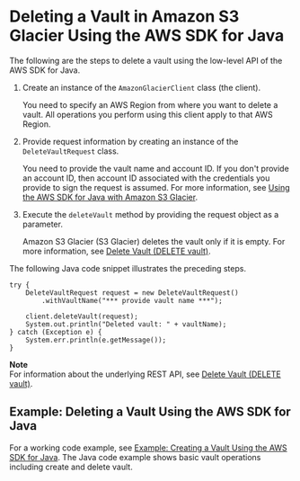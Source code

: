 # Deleting a Vault in Amazon S3 Glacier Using the AWS SDK for Java<a name="deleting-vaults-sdk-java"></a>

The following are the steps to delete a vault using the low\-level API of the AWS SDK for Java\.

1. Create an instance of the `AmazonGlacierClient` class \(the client\)\. 

   You need to specify an AWS Region from where you want to delete a vault\. All operations you perform using this client apply to that AWS Region\. 

1. Provide request information by creating an instance of the `DeleteVaultRequest` class\.

   You need to provide the vault name and account ID\. If you don't provide an account ID, then account ID associated with the credentials you provide to sign the request is assumed\. For more information, see [Using the AWS SDK for Java with Amazon S3 Glacier](using-aws-sdk-for-java.md)\. 

1. Execute the `deleteVault` method by providing the request object as a parameter\. 

   Amazon S3 Glacier \(S3 Glacier\) deletes the vault only if it is empty\. For more information, see [Delete Vault \(DELETE vault\)](api-vault-delete.md)\.

The following Java code snippet illustrates the preceding steps\. 

```
try {
    DeleteVaultRequest request = new DeleteVaultRequest()
        .withVaultName("*** provide vault name ***");

    client.deleteVault(request);
    System.out.println("Deleted vault: " + vaultName);
} catch (Exception e) {
    System.err.println(e.getMessage());
}
```

**Note**  
For information about the underlying REST API, see [Delete Vault \(DELETE vault\)](api-vault-delete.md)\. 

## Example: Deleting a Vault Using the AWS SDK for Java<a name="deleting-vaults-sdk-java-example"></a>

For a working code example, see [Example: Creating a Vault Using the AWS SDK for Java](creating-vaults-sdk-java.md#creating-vaults-sdk-java-example)\. The Java code example shows basic vault operations including create and delete vault\. 
